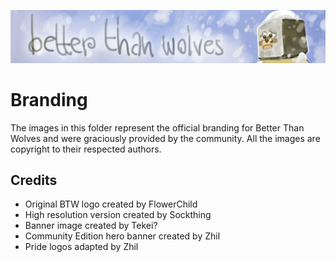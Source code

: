 ![BTW Banner](https://raw.githubusercontent.com/BTW-Community/BTW-Public/main/branding/banner-ultra-high-res.png)
# Branding

The images in this folder represent the official branding for Better Than Wolves and were graciously provided by the community. All the images are copyright to their respected authors.

## Credits

* Original BTW logo created by FlowerChild
* High resolution version created by Sockthing
* Banner image created by Tekei?
* Community Edition hero banner created by Zhil
* Pride logos adapted by Zhil
